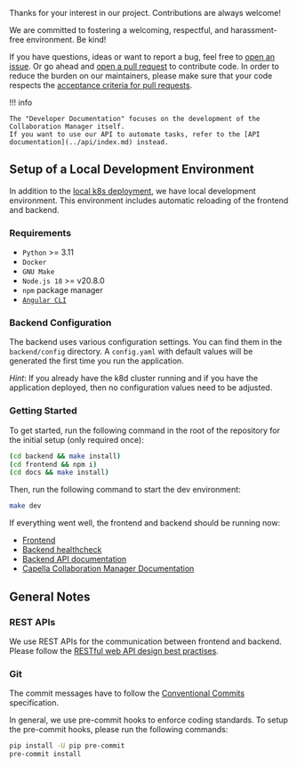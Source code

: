 <!--
 ~ SPDX-FileCopyrightText: Copyright DB InfraGO AG and contributors
 ~ SPDX-License-Identifier: Apache-2.0
 -->

Thanks for your interest in our project. Contributions are always welcome!

We are committed to fostering a welcoming, respectful, and harassment-free
environment. Be kind!

If you have questions, ideas or want to report a bug, feel free to
[open an issue](https://github.com/DSD-DBS/capella-collab-manager/issues). Or
go ahead and
[open a pull request](https://github.com/DSD-DBS/capella-collab-manager/pulls)
to contribute code. In order to reduce the burden on our maintainers, please
make sure that your code respects the
[acceptance criteria for pull requests](./pull_requests.md).

!!! info

    The "Developer Documentation" focuses on the development of the Collaboration Manager itself.
    If you want to use our API to automate tasks, refer to the [API documentation](../api/index.md) instead.

## Setup of a Local Development Environment

In addition to the
[local k8s deployment](https://github.com/DSD-DBS/capella-collab-manager#running-locally-with-k3d),
we have local development environment. This environment includes automatic
reloading of the frontend and backend.

### Requirements

- `Python` >= 3.11
- `Docker`
- `GNU Make`
- `Node.js 18` >= v20.8.0
- `npm` package manager
- [`Angular CLI`](https://angular.io/cli#installing-angular-cli)

### Backend Configuration

The backend uses various configuration settings. You can find them in the
`backend/config` directory. A `config.yaml` with default values will be
generated the first time you run the application.

_Hint_: If you already have the k8d cluster running and if you have the
application deployed, then no configuration values need to be adjusted.

### Getting Started

To get started, run the following command in the root of the repository for the
initial setup (only required once):

```zsh
(cd backend && make install)
(cd frontend && npm i)
(cd docs && make install)
```

Then, run the following command to start the dev environment:

```zsh
make dev
```

If everything went well, the frontend and backend should be running now:

- [Frontend](http://localhost:4200)
- [Backend healthcheck](http://localhost:8000/healthcheck)
- [Backend API documentation](http://localhost:8000/docs)
- [Capella Collaboration Manager Documentation](http://localhost:8081)

## General Notes

### REST APIs

We use REST APIs for the communication between frontend and backend. Please
follow the
[RESTful web API design best practises](https://docs.microsoft.com/en-us/azure/architecture/best-practices/api-design).

### Git

The commit messages have to follow the
[Conventional Commits](https://www.conventionalcommits.org/en/v1.0.0/#specification)
specification.

In general, we use pre-commit hooks to enforce coding standards. To setup the
pre-commit hooks, please run the following commands:

```zsh
pip install -U pip pre-commit
pre-commit install
```
